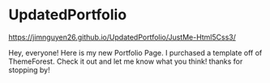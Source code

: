 # UpdatedPortfolio
https://jimnguyen26.github.io/UpdatedPortfolio/JustMe-Html5Css3/

Hey, everyone! Here is my new Portfolio Page. I purchased a template off of ThemeForest. Check it out and let me know what you think! 
thanks for stopping by!
